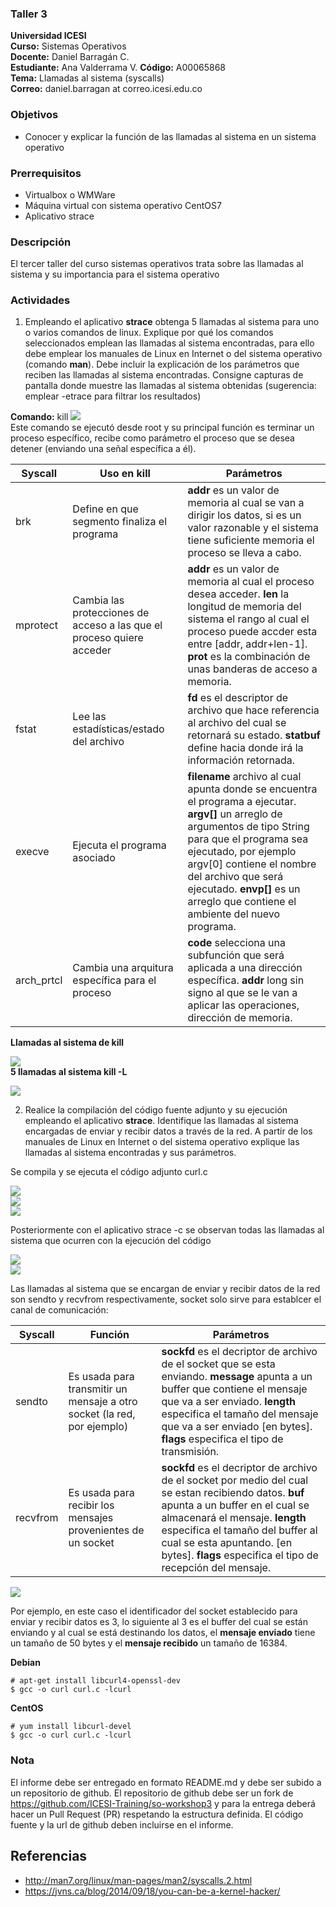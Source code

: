 ### Taller 3
**Universidad ICESI**  
**Curso:** Sistemas Operativos  
**Docente:** Daniel Barragán C.  
**Estudiante:** Ana Valderrama V.
**Código:** A00065868  
**Tema:** Llamadas al sistema (syscalls)  
**Correo:** daniel.barragan at correo.icesi.edu.co


### Objetivos
* Conocer y explicar la función de las llamadas al sistema en un sistema operativo

### Prerrequisitos
* Virtualbox o WMWare
* Máquina virtual con sistema operativo CentOS7
* Aplicativo strace

### Descripción
El tercer taller del curso sistemas operativos trata sobre las llamadas al sistema y su importancia para el sistema operativo

### Actividades

1. Empleando el aplicativo **strace** obtenga 5 llamadas al sistema para uno o varios comandos de linux. Explique por qué los comandos seleccionados emplean las llamadas al sistema encontradas, para ello debe emplear los manuales de Linux en Internet o del sistema operativo (comando **man**). Debe incluir la explicación de los parámetros que reciben las llamadas al sistema encontradas. Consigne capturas de pantalla donde muestre las llamadas al sistema obtenidas (sugerencia: emplear -etrace para filtrar los resultados)

**Comando:** kill
![][1]  
Este comando se ejecutó desde root y su principal función es terminar un proceso específico, recibe como parámetro el proceso que se desea detener (enviando una señal específica a él).  
  
| Syscall | Uso en kill | Parámetros  |
|------|------|------|
| brk | Define en que segmento finaliza el programa | **addr** es un valor de memoria al cual se van a dirigir los datos, si es un valor razonable y el sistema tiene suficiente memoria el proceso se lleva a cabo. |  
| mprotect | Cambia las protecciones de acceso a las que el proceso quiere acceder | **addr** es un valor de memoria al cual el proceso desea acceder.  **len** la longitud de memoria del sistema el rango al cual el proceso puede accder esta entre [addr, addr+len-1].  **prot** es la combinación de unas banderas de acceso a memoria.  |
| fstat | Lee las estadísticas/estado del archivo | **fd** es el descriptor de archivo que hace referencia al archivo del cual se retornará su estado.  **statbuf** define hacia donde irá la información retornada.  |
| execve | Ejecuta el programa asociado | **filename** archivo al cual apunta donde se encuentra el programa a ejecutar.  **argv[]** un arreglo de argumentos de tipo String para que el programa sea ejecutado, por ejemplo argv[0] contiene el nombre del archivo que será ejecutado.  **envp[]** es un arreglo que contiene el ambiente del nuevo programa. |
| arch_prtcl | Cambia una arquitura específica para el proceso | **code** selecciona una subfunción que será aplicada a una dirección específica.  **addr** long sin signo al que se le van a aplicar las operaciones, dirección de memoria.  |

**Llamadas al sistema de kill**  

![][2]  
**5 llamadas al sistema kill -L**  

![][3]


2. Realice la compilación del código fuente adjunto y su ejecución empleando el aplicativo **strace**. Identifique las llamadas al sistema encargadas de enviar y recibir datos a través de la red. A partir de los manuales de Linux en Internet o del sistema operativo explique las llamadas al sistema encontradas y sus parámetros.  
  
Se compila y se ejecuta el código adjunto curl.c  

![][4]  
![][5]  
![][6]  

Posteriormente con el aplicativo strace -c se observan todas las llamadas al sistema que ocurren con la ejecución del código  
  
 ![][7]  
 ![][8]  
   
 Las llamadas al sistema que se encargan de enviar y recibir datos de la red son sendto y recvfrom respectivamente, socket solo sirve para establcer el canal de comunicación:

| Syscall | Función | Parámetros  |
|------|------|------|
| sendto | Es usada para transmitir un mensaje a otro socket (la red, por ejemplo) | **sockfd** es el decriptor de archivo de el socket que se esta enviando. **message** apunta a un buffer que contiene el mensaje que va a ser enviado. **length** especifica el tamaño del mensaje que va a ser enviado [en bytes]. **flags** especifica el tipo de transmisión. |
| recvfrom | Es usada para recibir los mensajes provenientes de un socket | **sockfd** es el decriptor de archivo de el socket por medio del cual se estan recibiendo datos. **buf** apunta a un buffer en el cual se almacenará el mensaje. **length** especifica el tamaño del buffer al cual se esta apuntando. [en bytes]. **flags** especifica el tipo de recepción del mensaje. |

  
![][9]  
  
Por ejemplo, en este caso el identificador del socket establecido para enviar y recibir datos es 3, lo siguiente al 3 es el buffer del cual se están enviando y al cual se está destinando los datos, el **mensaje enviado** tiene un tamaño de 50 bytes y el **mensaje recibido** un tamaño de 16384. 

**Debian**
```
# apt-get install libcurl4-openssl-dev
$ gcc -o curl curl.c -lcurl
```
**CentOS**
```
# yum install libcurl-devel
$ gcc -o curl curl.c -lcurl
```

### Nota

El informe debe ser entregado en formato README.md y debe ser subido a un repositorio de github. El repositorio de github debe ser un fork de https://github.com/ICESI-Training/so-workshop3 y para la entrega deberá hacer un Pull Request (PR) respetando la estructura definida. El código fuente y la url de github deben incluirse en el informe.  

## Referencias

* http://man7.org/linux/man-pages/man2/syscalls.2.html  
* https://jvns.ca/blog/2014/09/18/you-can-be-a-kernel-hacker/

[1]: images/killcommand.PNG
[2]: images/killcommand_syscalls.PNG
[3]: images/syscalls_killL.PNG
[4]: images/ejecucioncurl1.PNG
[5]: images/ejecucioncurl2.PNG
[6]: images/ejecucioncurl3.PNG
[7]: images/syscalls_curl.PNG
[8]: images/syscalls_curl2.PNG
[9]: images/syscalls_sendreceive.PNG

